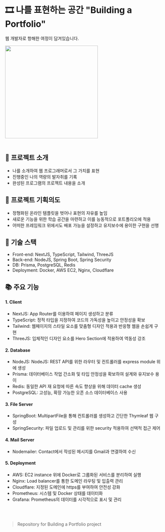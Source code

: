 # 🎞️ 나를 표현하는 공간 "Building a Portfolio"

웹 개발자로 항해한 여정이 담겨있습니다.

<img src='https://github.com/XCEVOR/xcevor-inventor-2023/assets/111336041/6c24b741-8d27-4290-a855-a91b28a4a990' width=300px text-align='center' />
<br><br>

## 📄 프로젝트 소개
- 나를 소개하여 웹 프로그래머로서 그 가치를 표현
- 진행중인 나의 역량의 발자취를 기록
- 완성된 프로그램의 프로젝트 내용을 소개

## 🎯 프로젝트 기획의도
- 정형화된 온라인 템플릿을 벗어나 표현의 자유를 높임
- 새로운 기능을 위한 학습 공간을 마련하고 이를 능동적으로 포트폴리오에 적용
- 어떠한 프레임워크 위에서도 배포 가능을 설정하고 유지보수에 용이한 구현을 선행

## 🔧 기술 스택
- Front-end: NextJS, TypeScript, Tailwind, ThreeJS
- Back-end: NodeJS, Spring Boot, Spring Security
- DB: Prisma, PostgreSQL, Redis
- Deployment: Docker, AWS EC2, Nginx, Cloudflare

## 📚 주요 기능
#### 1. Client
- NextJS: App Router를 이용하여 페이지 생성하고 분류
- TypeScript: 정적 타입을 지정하여 코드의 가독성을 높이고 안정성을 확보
- Tailwind: 웹페이지의 스타일 요소를 맞춤형 디자인 적용과 반응형 웹을 손쉽게 구현
- ThreeJS: 입체적인 디자인 요소를 Hero Section에 적용하여 역동성 강조

#### 2. Database
- NodeJS: NodeJS: REST API를 위한 라우터 및 컨트롤러를 express module 위에 생성
- Prisma: 데이터베이스 작업 간소화 및 타입 안정성을 확보하여 설계와 유지보수 용이
- Redis: 동일한 API 재 요청에 따른 속도 향상을 위해 데이터 cache 생성
- PostgreSQL: 고성능, 확장 가능한 오픈 소스 데이터베이스 사용

#### 3. File Server 
- SpringBoot: MultipartFile을 통해 컨트롤러를 생성하고 간단한 Thymleaf 웹 구성
- SpringSecurity: 파일 업로드 및 관리를 위한 security 적용하여 선택적 접근 제어

#### 4. Mail Server
- Nodemailer: Contact에서 작성된 메시지를 Gmail과 연결하여 수신 

#### 5. Deployment
- AWS: EC2 instance 위에 Docker로 그룹화된 서비스를 분리하여 실행
- Nginx: Load balancer를 통한 도메인 라우팅 및 입출력 관리
- Cloudflare: 지정된 도메인에 https를 부여하여 안전성 강화
- Prometheus: 시스템 및 Docker 상태를 데이터화
- Grafana: Prometheus의 데이터를 시각적으로 표시 및 관리


<br><br>
> Repository for Building a Portfolio project
